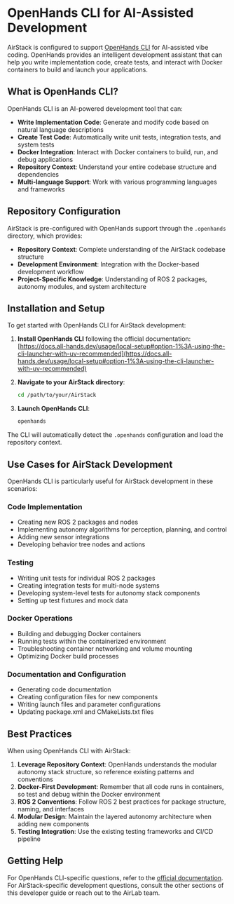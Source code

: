# OpenHands CLI for AI-Assisted Development

AirStack is configured to support [OpenHands CLI](https://docs.all-hands.dev/usage/local-setup#option-1%3A-using-the-cli-launcher-with-uv-recommended) for AI-assisted vibe coding. OpenHands provides an intelligent development assistant that can help you write implementation code, create tests, and interact with Docker containers to build and launch your applications.

## What is OpenHands CLI?

OpenHands CLI is an AI-powered development tool that can:

- **Write Implementation Code**: Generate and modify code based on natural language descriptions
- **Create Test Code**: Automatically write unit tests, integration tests, and system tests
- **Docker Integration**: Interact with Docker containers to build, run, and debug applications
- **Repository Context**: Understand your entire codebase structure and dependencies
- **Multi-language Support**: Work with various programming languages and frameworks

## Repository Configuration

AirStack is pre-configured with OpenHands support through the `.openhands` directory, which provides:

- **Repository Context**: Complete understanding of the AirStack codebase structure
- **Development Environment**: Integration with the Docker-based development workflow
- **Project-Specific Knowledge**: Understanding of ROS 2 packages, autonomy modules, and system architecture

## Installation and Setup

To get started with OpenHands CLI for AirStack development:

1. **Install OpenHands CLI** following the official documentation:
   [https://docs.all-hands.dev/usage/local-setup#option-1%3A-using-the-cli-launcher-with-uv-recommended](https://docs.all-hands.dev/usage/local-setup#option-1%3A-using-the-cli-launcher-with-uv-recommended)

2. **Navigate to your AirStack directory**:
   ```bash
   cd /path/to/your/AirStack
   ```

3. **Launch OpenHands CLI**:
   ```bash
   openhands
   ```

The CLI will automatically detect the `.openhands` configuration and load the repository context.

## Use Cases for AirStack Development

OpenHands CLI is particularly useful for AirStack development in these scenarios:

### Code Implementation
- Creating new ROS 2 packages and nodes
- Implementing autonomy algorithms for perception, planning, and control
- Adding new sensor integrations
- Developing behavior tree nodes and actions

### Testing
- Writing unit tests for individual ROS 2 packages
- Creating integration tests for multi-node systems
- Developing system-level tests for autonomy stack components
- Setting up test fixtures and mock data

### Docker Operations
- Building and debugging Docker containers
- Running tests within the containerized environment
- Troubleshooting container networking and volume mounting
- Optimizing Docker build processes

### Documentation and Configuration
- Generating code documentation
- Creating configuration files for new components
- Writing launch files and parameter configurations
- Updating package.xml and CMakeLists.txt files

## Best Practices

When using OpenHands CLI with AirStack:

1. **Leverage Repository Context**: OpenHands understands the modular autonomy stack structure, so reference existing patterns and conventions
2. **Docker-First Development**: Remember that all code runs in containers, so test and debug within the Docker environment
3. **ROS 2 Conventions**: Follow ROS 2 best practices for package structure, naming, and interfaces
4. **Modular Design**: Maintain the layered autonomy architecture when adding new components
5. **Testing Integration**: Use the existing testing frameworks and CI/CD pipeline

## Getting Help

For OpenHands CLI-specific questions, refer to the [official documentation](https://docs.all-hands.dev/). For AirStack-specific development questions, consult the other sections of this developer guide or reach out to the AirLab team.